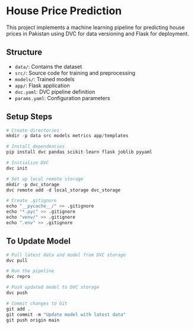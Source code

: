 # House Price Prediction

This project implements a machine learning pipeline for predicting house prices in Pakistan using DVC for data versioning and Flask for deployment.

## Structure

- `data/`: Contains the dataset
- `src/`: Source code for training and preprocessing
- `models/`: Trained models
- `app/`: Flask application
- `dvc.yaml`: DVC pipeline definition
- `params.yaml`: Configuration parameters
  
## Setup Steps
```python
# Create directories
mkdir -p data src models metrics app/templates

# Install dependencies
pip install dvc pandas scikit-learn flask joblib pyyaml

# Initialize DVC
dvc init

# Set up local remote storage
mkdir -p dvc_storage
dvc remote add -d local_storage dvc_storage

# Create .gitignore
echo "__pycache__/" >> .gitignore
echo "*.pyc" >> .gitignore
echo "venv/" >> .gitignore
echo ".env" >> .gitignore
```

## To Update Model

```python 
# Pull latest data and model from DVC storage
dvc pull

# Run the pipeline
dvc repro

# Push updated model to DVC storage
dvc push

# Commit changes to Git
git add .
git commit -m "Update model with latest data"
git push origin main
```